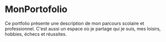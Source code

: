 # MonPortofolio
Ce portfolio présente une description de mon parcours scolaire et professionnel. C'est aussi un espace où je partage qui je suis, mes loisirs, hobbies, échecs et réussites.
